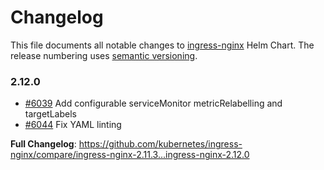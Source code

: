 # Changelog

This file documents all notable changes to [ingress-nginx](https://github.com/kubernetes/ingress-nginx) Helm Chart. The release numbering uses [semantic versioning](http://semver.org).

### 2.12.0

* [#6039](https://github.com/kubernetes/ingress-nginx/pull/6039) Add configurable serviceMonitor metricRelabelling and targetLabels
* [#6044](https://github.com/kubernetes/ingress-nginx/pull/6044) Fix YAML linting

**Full Changelog**: https://github.com/kubernetes/ingress-nginx/compare/ingress-nginx-2.11.3...ingress-nginx-2.12.0
